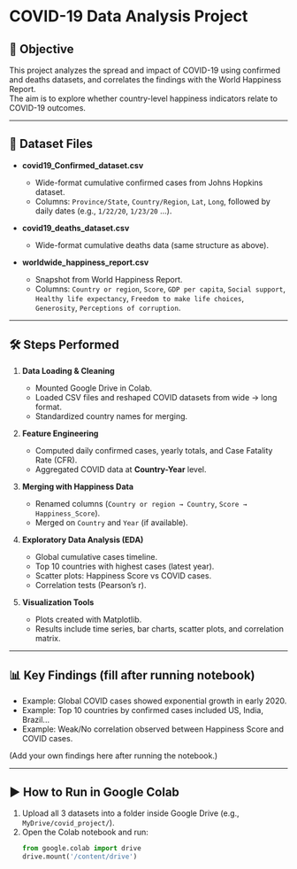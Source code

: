 
# COVID-19 Data Analysis Project

## 📌 Objective
This project analyzes the spread and impact of COVID-19 using confirmed and deaths datasets, and correlates the findings with the World Happiness Report.  
The aim is to explore whether country-level happiness indicators relate to COVID-19 outcomes.

---

## 📂 Dataset Files
- **covid19_Confirmed_dataset.csv**  
  - Wide-format cumulative confirmed cases from Johns Hopkins dataset.  
  - Columns: `Province/State`, `Country/Region`, `Lat`, `Long`, followed by daily dates (e.g., `1/22/20`, `1/23/20` ...).

- **covid19_deaths_dataset.csv**  
  - Wide-format cumulative deaths data (same structure as above).  

- **worldwide_happiness_report.csv**  
  - Snapshot from World Happiness Report.  
  - Columns: `Country or region`, `Score`, `GDP per capita`, `Social support`, `Healthy life expectancy`, `Freedom to make life choices`, `Generosity`, `Perceptions of corruption`.

---

## 🛠️ Steps Performed
1. **Data Loading & Cleaning**  
   - Mounted Google Drive in Colab.  
   - Loaded CSV files and reshaped COVID datasets from wide → long format.  
   - Standardized country names for merging.

2. **Feature Engineering**  
   - Computed daily confirmed cases, yearly totals, and Case Fatality Rate (CFR).  
   - Aggregated COVID data at **Country-Year** level.

3. **Merging with Happiness Data**  
   - Renamed columns (`Country or region → Country`, `Score → Happiness_Score`).  
   - Merged on `Country` and `Year` (if available).

4. **Exploratory Data Analysis (EDA)**  
   - Global cumulative cases timeline.  
   - Top 10 countries with highest cases (latest year).  
   - Scatter plots: Happiness Score vs COVID cases.  
   - Correlation tests (Pearson’s r).

5. **Visualization Tools**  
   - Plots created with Matplotlib.  
   - Results include time series, bar charts, scatter plots, and correlation matrix.

---

## 📊 Key Findings (fill after running notebook)
- Example: Global COVID cases showed exponential growth in early 2020.  
- Example: Top 10 countries by confirmed cases included US, India, Brazil...  
- Example: Weak/No correlation observed between Happiness Score and COVID cases.  

(Add your own findings here after running the notebook.)

---

## ▶️ How to Run in Google Colab
1. Upload all 3 datasets into a folder inside Google Drive (e.g., `MyDrive/covid_project/`).  
2. Open the Colab notebook and run:
   ```python
   from google.colab import drive
   drive.mount('/content/drive')
